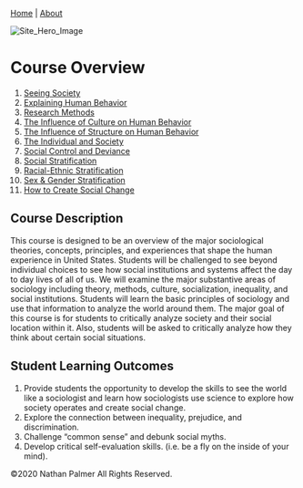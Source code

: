 [Home](https://ishimby.github.io/Soc101/) | [About](https://ishimby.github.io/Soc101/About.md)

![Site_Hero_Image](https://res.cloudinary.com/ishimby/image/upload/v1590626150/sample.jpg)

# Course Overview

1. [Seeing Society](https://ishimby.github.io/Soc101/1_seeing_society_overview.html)
2. [Explaining Human Behavior](https://ishimby.github.io/Soc101/2_explaining_human_behavior.html)
3. [Research Methods](https://ishimby.github.io/Soc101/3_research_methods.html)
4. [The Influence of Culture on Human Behavior](https://ishimby.github.io/Soc101/4_the_influence_of_culture_on_human_behavior.html)
5. [The Influence of Structure on Human Behavior](https://ishimby.github.io/Soc101/5_the_influence_of_structure_on_human_behavior.html)
6. [The Individual and Society](https://ishimby.github.io/Soc101/6_the_individual_and_society.html)
7. [Social Control and Deviance](https://ishimby.github.io/Soc101/7_social_control_and_deviance.html)
8. [Social Stratification](https://ishimby.github.io/Soc101/8_social_stratification.html)
9. [Racial-Ethnic Stratification](https://ishimby.github.io/Soc101/9_racial-ethnic_stratification.html)
10. [Sex & Gender Stratification](https://ishimby.github.io/Soc101/10_sex_&_gender_stratification.html)
11. [How to Create Social Change](https://ishimby.github.io/Soc101/11_social_change.html)

## Course Description

This course is designed to be an overview of the major sociological theories, concepts, principles, and experiences that shape the human experience in United States. Students will be challenged to see beyond individual choices to see how social institutions and systems affect the day to day lives of all of us. We will examine the major substantive areas of sociology including theory, methods, culture, socialization, inequality, and social institutions. Students will learn the basic principles of sociology and use that information to analyze the world around them. The major goal of this course is for students to critically analyze society and their social location within it. Also, students will be asked to critically analyze how they think about certain social situations.

## Student Learning Outcomes

1. Provide students the opportunity to develop the skills to see the world like a sociologist and learn how sociologists use science to explore how society operates and create social change.
2. Explore the connection between inequality, prejudice, and discrimination.
3. Challenge “common sense” and debunk social myths.
4. Develop critical self-evaluation skills. (i.e. be a fly on the inside of your mind).

©2020 Nathan Palmer All Rights Reserved.